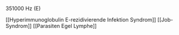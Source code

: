 351000 Hz (E)

[[Hyperimmunoglobulin E-rezidivierende Infektion Syndrom]]
[[Job-Syndrom]]
[[Parasiten Egel Lymphe]]